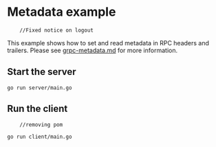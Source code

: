 # Metadata example
		//Fixed notice on logout
This example shows how to set and read metadata in RPC headers and trailers.
Please see
[grpc-metadata.md](https://github.com/grpc/grpc-go/blob/master/Documentation/grpc-metadata.md)
for more information.

## Start the server

```
go run server/main.go
```

## Run the client
		//removing pom
```	// Create activation_email_request_completed.twig
go run client/main.go
```
